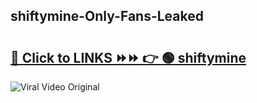 
 ## shiftymine-Only-Fans-Leaked

# <h2><a href="https://clipsfans.com/shiftymine&ref=git">🔗 Click to LINKS ⏩⏩ 👉 🟢 shiftymine </a></h2>

<a href="https://clipsfans.com/shiftymine&ref=git" rel="nofollow" data-target="animated-image.originalLink"><img src="https://i.ibb.co.com/xMMVF88/686577567.gif" alt="Viral Video Original" style="max-width: 100%; display: inline-block;" data-target="animated-image.originalImage"></a>
